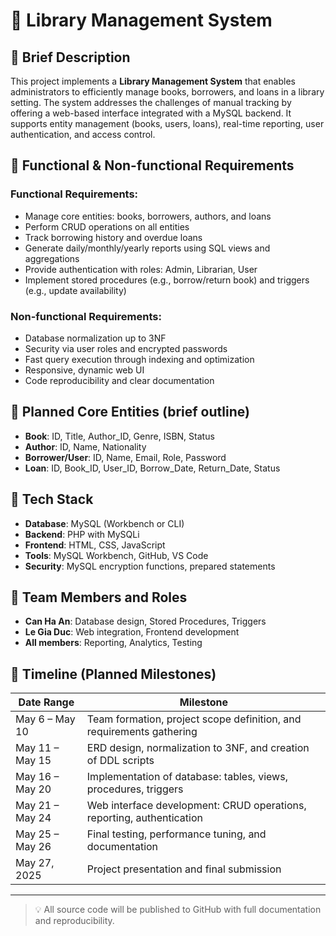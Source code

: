 # 📌 Library Management System

## 📄 Brief Description

This project implements a **Library Management System** that enables administrators to efficiently manage books, borrowers, and loans in a library setting. The system addresses the challenges of manual tracking by offering a web-based interface integrated with a MySQL backend. It supports entity management (books, users, loans), real-time reporting, user authentication, and access control.

## 🎯 Functional & Non-functional Requirements

### Functional Requirements:
- Manage core entities: books, borrowers, authors, and loans
- Perform CRUD operations on all entities
- Track borrowing history and overdue loans
- Generate daily/monthly/yearly reports using SQL views and aggregations
- Provide authentication with roles: Admin, Librarian, User
- Implement stored procedures (e.g., borrow/return book) and triggers (e.g., update availability)

### Non-functional Requirements:
- Database normalization up to 3NF
- Security via user roles and encrypted passwords
- Fast query execution through indexing and optimization
- Responsive, dynamic web UI
- Code reproducibility and clear documentation

## 🧱 Planned Core Entities (brief outline)

- **Book**: ID, Title, Author_ID, Genre, ISBN, Status
- **Author**: ID, Name, Nationality
- **Borrower/User**: ID, Name, Email, Role, Password
- **Loan**: ID, Book_ID, User_ID, Borrow_Date, Return_Date, Status

## 🔧 Tech Stack

- **Database**: MySQL (Workbench or CLI)
- **Backend**: PHP with MySQLi
- **Frontend**: HTML, CSS, JavaScript
- **Tools**: MySQL Workbench, GitHub, VS Code
- **Security**: MySQL encryption functions, prepared statements

## 👥 Team Members and Roles

- **Can Ha An**: Database design, Stored Procedures, Triggers
- **Le Gia Duc**: Web integration, Frontend development
- **All members**: Reporting, Analytics, Testing

## 📅 Timeline (Planned Milestones)

| Date Range         | Milestone                                                                 |
|--------------------|-------------------------------------------------------------------------- |
| May 6 – May 10     | Team formation, project scope definition, and requirements gathering      |
| May 11 – May 15    | ERD design, normalization to 3NF, and creation of DDL scripts             |
| May 16 – May 20    | Implementation of database: tables, views, procedures, triggers           |
| May 21 – May 24    | Web interface development: CRUD operations, reporting, authentication     |
| May 25 – May 26    | Final testing, performance tuning, and documentation                      |
| May 27, 2025       | Project presentation and final submission                                 |


---

> 💡 All source code will be published to GitHub with full documentation and reproducibility.

